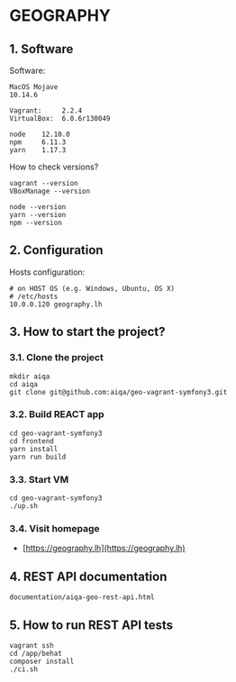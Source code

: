 GEOGRAPHY
=========

## 1. Software

Software:

```
MacOS Mojave
10.14.6
```

```
Vagrant:     2.2.4
VirtualBox:  6.0.6r130049

node    12.10.0
npm     6.11.3
yarn    1.17.3
```

How to check versions?

```
vagrant --version
VBoxManage --version

node --version
yarn --version
npm --version
```


## 2. Configuration

Hosts configuration:

```
# on HOST OS (e.g. Windows, Ubuntu, OS X)
# /etc/hosts
10.0.0.120 geography.lh
```

## 3. How to start the project?

### 3.1. Clone the project

```
mkdir aiqa
cd aiqa
git clone git@github.com:aiqa/geo-vagrant-symfony3.git
``` 

### 3.2. Build REACT app

```
cd geo-vagrant-symfony3
cd frontend
yarn install
yarn run build
```

### 3.3. Start VM

```
cd geo-vagrant-symfony3
./up.sh
```

### 3.4. Visit homepage

* [https://geography.lh](https://geography.lh)


## 4. REST API documentation

```
documentation/aiqa-geo-rest-api.html
```

## 5. How to run REST API tests

```
vagrant ssh
cd /app/behat
composer install
./ci.sh
```
